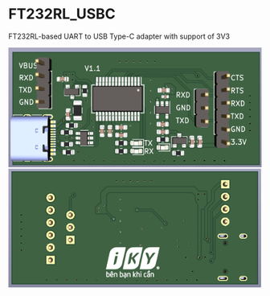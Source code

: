 # FT232RL_USBC

FT232RL-based UART to USB Type-C adapter with support of 3V3

![board front](Hardware/V1.1/FT232RL_USBC_V1.1_top.png)
![board back](Hardware/V1.1/FT232RL_USBC_V1.1_bot.png)
